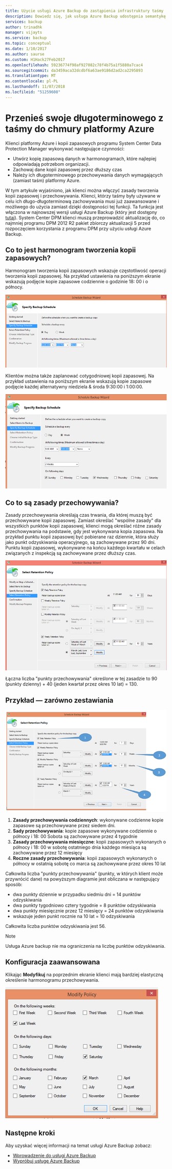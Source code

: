 ```yaml
---
title: Użycie usługi Azure Backup do zastąpienia infrastruktury taśmy
description: Dowiedz się, jak usługa Azure Backup udostępnia semantykę przypominającej taśm, co pozwala na wykonywanie kopii zapasowych i przywracania danych na platformie Azure
services: backup
author: trinadhk
manager: vijayts
ms.service: backup
ms.topic: conceptual
ms.date: 1/10/2017
ms.author: saurse
ms.custom: H1Hack27Feb2017
ms.openlocfilehash: 59236774f98af927082c78f4b75a1f5880a7cac4
ms.sourcegitcommit: da3459aca32dcdbf6a63ae9186d2ad2ca2295893
ms.translationtype: MT
ms.contentlocale: pl-PL
ms.lasthandoff: 11/07/2018
ms.locfileid: "51259608"
---
```

# <a name="move-your-long-term-storage-from-tape-to-the-azure-cloud"></a>Przenieś swoje długoterminowego z taśmy do chmury platformy Azure
Klienci platformy Azure i kopii zapasowych programu System Center Data Protection Manager wykonywać następujące czynności:

* Utwórz kopię zapasową danych w harmonogramach, które najlepiej odpowiadają potrzebom organizacji.
* Zachowaj dane kopii zapasowej przez dłuższy czas
* Należy ich długoterminowego przechowywania danych wymagających (zamiast taśm) platformy Azure.

W tym artykule wyjaśniono, jak klienci można włączyć zasady tworzenia kopii zapasowej i przechowywania. Klienci, którzy taśmy były używane w celu ich długo-długoterminową zachowywania musi już zaawansowane i możliwego do użycia zamiast dzięki dostępności tej funkcji. Ta funkcja jest włączona w najnowszej wersji usługi Azure Backup (który jest dostępny [tutaj](https://aka.ms/azurebackup_agent)). System Center DPM klienci muszą przeprowadzić aktualizację do, co najmniej programu DPM 2012 R2 pakiet zbiorczy aktualizacji 5 przed rozpoczęciem korzystania z programu DPM przy użyciu usługi Azure Backup.

## <a name="what-is-the-backup-schedule"></a>Co to jest harmonogram tworzenia kopii zapasowych?
Harmonogram tworzenia kopii zapasowych wskazuje częstotliwość operacji tworzenia kopii zapasowej. Na przykład ustawienia na poniższym ekranie wskazują podjęcie kopie zapasowe codziennie o godzinie 18: 00 i o północy.

![Dzienny harmonogram](./media/backup-azure-backup-cloud-as-tape/dailybackupschedule.png)

Klientów można także zaplanować cotygodniowej kopii zapasowej. Na przykład ustawienia na poniższym ekranie wskazują kopie zapasowe podjęcie każdej alternatywny niedziela & środa 9:30:00 i 1:00:00.

![Harmonogram tygodniowy](./media/backup-azure-backup-cloud-as-tape/weeklybackupschedule.png)

## <a name="what-is-the-retention-policy"></a>Co to są zasady przechowywania?
Zasady przechowywania określają czas trwania, dla której muszą być przechowywane kopii zapasowej. Zamiast określać "wspólne zasady" dla wszystkich punktów kopii zapasowej, klienci mogą określać różne zasady przechowywania na podstawie, gdy jest wykonywana kopia zapasowa. Na przykład punktu kopii zapasowej być pobierane raz dziennie, która służy jako punkt odzyskiwania operacyjnego, są zachowywane przez 90 dni. Punktu kopii zapasowej, wykonywane na końcu każdego kwartału w celach związanych z inspekcją są zachowywane przez dłuższy czas.

![Zasady przechowywania](./media/backup-azure-backup-cloud-as-tape/retentionpolicy.png)

Łączna liczba "punkty przechowywania" określone w tej zasadzie to 90 (punkty dzienny) + 40 (jeden kwartał przez okres 10 lat) = 130.

## <a name="example--putting-both-together"></a>Przykład — zarówno zestawiania
![Przykładowy ekran](./media/backup-azure-backup-cloud-as-tape/samplescreen.png)

1. **Zasady przechowywania codziennych**: wykonywane codzienne kopie zapasowe są przechowywane przez siedem dni.
2. **Sady przechowywania**: kopie zapasowe wykonywane codziennie o północy i 18: 00 Sobota są zachowywane przez 4 tygodnie
3. **Zasady przechowywania miesięczne**: kopii zapasowych wykonanych o północy i 18: 00 w sobotę ostatniego dnia każdego miesiąca są zachowywane przez 12 miesięcy
4. **Roczne zasady przechowywania**: kopii zapasowych wykonanych o północy w ostatnią sobotę co marca są zachowywane przez okres 10 lat

Całkowita liczba "punkty przechowywania" (punkty, w których klient może przywrócić dane) na powyższym diagramie jest obliczana w następujący sposób:

* dwa punkty dziennie w przypadku siedmiu dni = 14 punktów odzyskiwania
* dwa punkty tygodniowo cztery tygodnie = 8 punktów odzyskiwania
* dwa punkty miesięcznie przez 12 miesięcy = 24 punktów odzyskiwania
* wskazuje jeden punkt rocznie na 10 lat = 10 odzyskiwania

Całkowita liczba punktów odzyskiwania jest 56.

> [!NOTE]
> Usługa Azure backup nie ma ograniczenia na liczbę punktów odzyskiwania.
>
>

## <a name="advanced-configuration"></a>Konfiguracja zaawansowana
Klikając **Modyfikuj** na poprzednim ekranie klienci mają bardziej elastyczną określenie harmonogramu przechowywania.

![Modyfikuj](./media/backup-azure-backup-cloud-as-tape/modify.png)

## <a name="next-steps"></a>Następne kroki
Aby uzyskać więcej informacji na temat usługi Azure Backup zobacz:

* [Wprowadzenie do usługi Azure Backup](backup-introduction-to-azure-backup.md)
* [Wypróbuj usługę Azure Backup](backup-try-azure-backup-in-10-mins.md)
